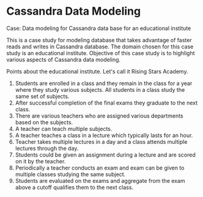 # Cassandra Data Modeling
Case: Data modeling for Cassandra data base for an educational institute

This is a case study for modeling database that takes advantage of faster reads and writes in Cassandra database. The domain chosen for this case study is an educational institute. Objective of this case study is to highlight various aspects of Cassandra data modeling.

Points about the educational institute. Let's call it Rising Stars Academy.
1. Students are enrolled in a class and they remain in the class for a year where they study various subjects. All students in a class study the same set of subjects.
2. After successful completion of the final exams they graduate to the next class. 
3. There are various teachers who are assigned various departments based on the subjects.
4. A teacher can teach multiple subjects.
5. A teacher teaches a class in a lecture which typically lasts for an hour. 
6. Teacher takes multiple lectures in a day and a class attends multiple lectures through the day.
7. Students could be given an assignment during a lecture and are scored on it by the teacher.
8. Periodically a teacher conducts an exam and exam can be given to multiple classes studying the same subject.
9. Students are evaluated on the exams and aggregate from the exam above a cutoff qualifies them to the next class.
